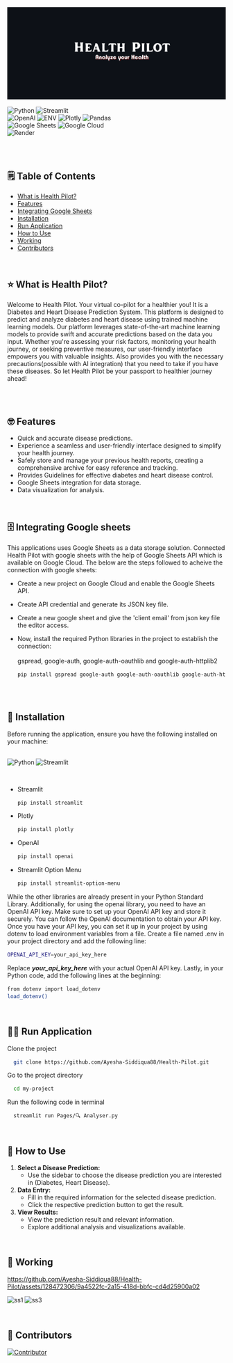 <img src="images/HealthPilot.png">

![Python](https://img.shields.io/badge/Python-3776AB.svg?style=for-the-badge&logo=Python&logoColor=white)
![Streamlit](https://img.shields.io/badge/Streamlit-FF4B4B.svg?style=for-the-badge&logo=Streamlit&logoColor=white)
<br>
![OpenAI](https://img.shields.io/badge/OpenAI-412991.svg?style=for-the-badge&logo=OpenAI&logoColor=white)
![ENV](https://img.shields.io/badge/.ENV-ECD53F.svg?style=for-the-badge&logo=dotenv&logoColor=black)
![Plotly](https://img.shields.io/badge/Plotly-3F4F75.svg?style=for-the-badge&logo=Plotly&logoColor=white)
![Pandas](https://img.shields.io/badge/pandas-150458.svg?style=for-the-badge&logo=pandas&logoColor=white)
<BR>
![Google Sheets](https://img.shields.io/badge/Google%20Sheets-34A853.svg?style=for-the-badge&logo=Google-Sheets&logoColor=white)
![Google Cloud](https://img.shields.io/badge/Google%20Cloud-4285F4.svg?style=for-the-badge&logo=Google-Cloud&logoColor=white)
<br>
![Render](https://img.shields.io/badge/Render-46E3B7.svg?style=for-the-badge&logo=Render&logoColor=white)

<br><br>

## 🗒️ Table of Contents

- [What is Health Pilot?](#-what-is-health-pilot)
- [Features](#-features)
- [Integrating Google Sheets](#%EF%B8%8F-integrating-google-sheets)
- [Installation](#-installation)
- [Run Application](#%EF%B8%8F-run-application)
- [How to Use](#-how-to-use)
- [Working](#-working)
- [Contributors](#-contributors)
<br>

## ⭐ What is Health Pilot?

Welcome to Health Pilot. Your virtual co-pilot for a healthier you! It is a Diabetes and Heart Disease Prediction System. This platform is designed to predict and analyze diabetes and heart disease using trained machine learning models. Our platform leverages state-of-the-art machine learning models to provide swift and accurate predictions based on the data you input. Whether you're assessing your risk factors, monitoring your health journey, or seeking preventive measures, our user-friendly interface empowers you with valuable insights. Also provides you with the necessary precautions(possible with AI integration) that you need to take if you have these diseases. So let Health Pilot be your passport to healthier journey ahead!

<br><br>

## 🤓 Features

- Quick and accurate disease predictions.
- Experience a seamless and user-friendly interface designed to simplify your health journey.
- Safely store and manage your previous health reports, creating a comprehensive archive for easy reference and tracking.
- Provides Guidelines for effective diabetes and heart disease control.
- Google Sheets integration for data storage.
- Data visualization for analysis.
<br><br><br>


## 🗄️ Integrating Google sheets
This applications uses Google Sheets as a data storage solution. Connected Health Pilot with google sheets with the help of Google Sheets API which is available on Google Cloud. The below are the steps followed to acheive the connection with google sheets:
- Create a new project on Google Cloud and enable the Google Sheets API.
- Create API credential and generate its JSON key file.
- Create a new google sheet and give the 'client email' from json key file the editor access.
- Now, install the required Python libraries in the project to establish the connection:<br><br>
  gspread, google-auth, google-auth-oauthlib and google-auth-httplib2
    
    ```bash
    pip install gspread google-auth google-auth-oauthlib google-auth-httplib2
    
    ```

    <br><br>


## 🔨 Installation

Before running the application, ensure you have the following installed on your machine:<br><br>

![Python](https://img.shields.io/badge/Python-3776AB.svg?style=for-the-badge&logo=Python&logoColor=white)
![Streamlit](https://img.shields.io/badge/Streamlit-FF4B4B.svg?style=for-the-badge&logo=Streamlit&logoColor=white)

<br>

- Streamlit
    
    ```bash
    pip install streamlit
    
    ```
    
- Plotly
    
    ```bash
    pip install plotly
    
    ```
    

    
- OpenAI
    
    ```bash
    pip install openai
    
    ```
    
- Streamlit Option Menu
    
    ```bash
    pip install streamlit-option-menu
    
    ```
    

While the other libraries are already present in your Python Standard Library. Additionally, for using the openai library, you need to have an OpenAI API key. Make sure to set up your OpenAI API key and store it securely. You can follow the OpenAI documentation to obtain your API key. Once you have your API key, you can set it up in your project by using dotenv to load environment variables from a file. Create a file named .env in your project directory and add the following line:

```bash
OPENAI_API_KEY=your_api_key_here

```

Replace <i><b>your_api_key_here</b></i> with your actual OpenAI API key. Lastly, in your Python code, add the following lines at the beginning:

```bash
from dotenv import load_dotenv
load_dotenv()

```

<br>

## 🏃‍♀️ Run Application

Clone the project

```bash
  git clone https://github.com/Ayesha-Siddiqua88/Health-Pilot.git

```

Go to the project directory

```bash
  cd my-project

```

Run the following code in terminal

```bash
  streamlit run Pages/🔍 Analyser.py

```

<br>

## 🤔 How to Use

1. **Select a Disease Prediction:**
    - Use the sidebar to choose the disease prediction you are interested in (Diabetes, Heart Disease).
2. **Data Entry:**
    - Fill in the required information for the selected disease prediction.
    - Click the respective prediction button to get the result.
3. **View Results:**
    - View the prediction result and relevant information.
    - Explore additional analysis and visualizations available.

<br>

## 🎥 Working

https://github.com/Ayesha-Siddiqua88/Health-Pilot/assets/128472306/9a4522fc-2a15-418d-bbfc-cd4d25900a02

![ss1](https://github.com/Ayesha-Siddiqua88/Health-Pilot/assets/128472306/1cd58184-a4fe-497f-99d8-addc74d26f1b) ![ss3](https://github.com/Ayesha-Siddiqua88/Health-Pilot/assets/128472306/4d3137b4-4ed0-4ecc-b031-d18bb6130255)




<br>

## 💙 Contributors

[![Contributor](https://img.shields.io/badge/Asma-Khanam-blue?style=flat&logo=github)](https://github.com/Asma-Khanam)
